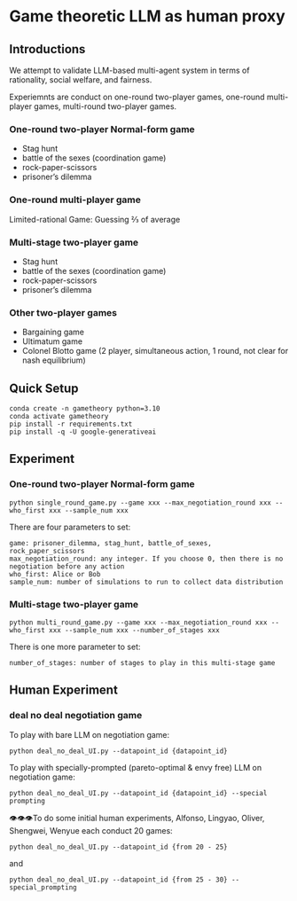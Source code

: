 # Game theoretic LLM as human proxy


## Introductions
We attempt to validate LLM-based multi-agent system in terms of rationality, social welfare, and fairness.

Experiemnts are conduct on one-round two-player games, one-round multi-player games, multi-round two-player games.

### One-round two-player Normal-form game

- Stag hunt
- battle of the sexes (coordination game)
- rock-paper-scissors
- prisoner’s dilemma

### One-round multi-player game
Limited-rational Game: Guessing ⅔ of average

### Multi-stage two-player game
- Stag hunt
- battle of the sexes (coordination game)
- rock-paper-scissors
- prisoner’s dilemma

### Other two-player games
- Bargaining game
- Ultimatum game
- Colonel Blotto game (2 player, simultaneous action, 1 round, not clear for nash equilibrium)

## Quick Setup
```
conda create -n gametheory python=3.10
conda activate gametheory
pip install -r requirements.txt
pip install -q -U google-generativeai
```

## Experiment

### One-round two-player Normal-form game
```
python single_round_game.py --game xxx --max_negotiation_round xxx --who_first xxx --sample_num xxx
```
There are four parameters to set:
```
game: prisoner_dilemma, stag_hunt, battle_of_sexes, rock_paper_scissors
max_negotiation_round: any integer. If you choose 0, then there is no negotiation before any action
who_first: Alice or Bob
sample_num: number of simulations to run to collect data distribution
```


### Multi-stage two-player game
```
python multi_round_game.py --game xxx --max_negotiation_round xxx --who_first xxx --sample_num xxx --number_of_stages xxx
```
There is one more parameter to set:
```
number_of_stages: number of stages to play in this multi-stage game
```

## Human Experiment

### deal no deal negotiation game
To play with bare LLM on negotiation game:
```
python deal_no_deal_UI.py --datapoint_id {datapoint_id}
```
To play with specially-prompted (pareto-optimal & envy free) LLM on negotiation game:
```
python deal_no_deal_UI.py --datapoint_id {datapoint_id} --special prompting
```

👁👁👁To do some initial human experiments, Alfonso, Lingyao, Oliver, Shengwei, Wenyue each conduct 20 games:
```
python deal_no_deal_UI.py --datapoint_id {from 20 - 25}
```
and 
```
python deal_no_deal_UI.py --datapoint_id {from 25 - 30} --special_prompting
```
